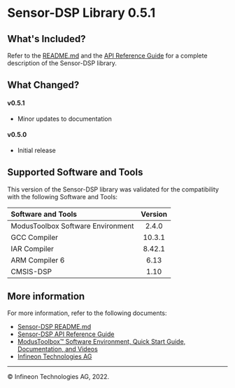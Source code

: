 # Sensor-DSP Library 0.5.1

## What's Included?

Refer to the [README.md](./README.md) and the [API Reference Guide](https://cypresssemiconductorco.github.io/sensor-dsp/html/index.html) for a complete description of the Sensor-DSP library.

## What Changed?
#### v0.5.1
* Minor updates to documentation
#### v0.5.0
* Initial release

## Supported Software and Tools

This version of the Sensor-DSP library was validated for the compatibility with the following Software and Tools:

| Software and Tools                                      | Version |
| :---                                                    | :----:  |
| ModusToolbox Software Environment                       | 2.4.0   |
| GCC Compiler                                            | 10.3.1  |
| IAR Compiler                                            | 8.42.1  |
| ARM Compiler 6                                          | 6.13    |
| CMSIS-DSP                                               | 1.10    |

## More information

For more information, refer to the following documents:

* [Sensor-DSP README.md](./README.md)
* [Sensor-DSP API Reference Guide](https://cypresssemiconductorco.github.io/sensor-dsp/html/index.html)
* [ModusToolbox&trade; Software Environment, Quick Start Guide, Documentation, and Videos](https://www.infineon.com/cms/en/design-support/tools/sdk/modustoolbox-software)
* [Infineon Technologies AG](https://www.infineon.com)

---

© Infineon Technologies AG, 2022.
